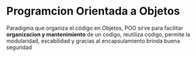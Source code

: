 # Programcion Orientada a Objetos
Paradigma que organiza el código en Objetos, POO sirve para facilitar **organizacion y mantenimiento** de un codigo, reutiliza codigo, permite la modularidad, escabilidad y gracias al encapsulamiento brinda buena  seguridad
